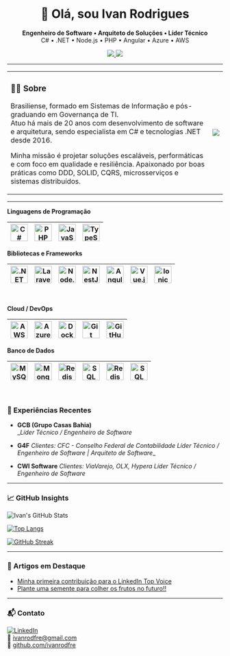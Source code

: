<h1 align="center">👋 Olá, sou Ivan Rodrigues</h1>
<p align="center">
  <strong>Engenheiro de Software • Arquiteto de Soluções • Líder Técnico</strong><br/>
  C# • .NET • Node.js • PHP • Angular • Azure • AWS 
</p>

<p align="center">
  <a href="https://aws.amazon.com/certification/certified-cloud-practitioner/">
    <img src="https://img.shields.io/badge/AWS_Cloud_Practitioner-232F3E?style=for-the-badge&logo=amazonaws&logoColor=white"/>
  </a>
  <a href="https://learn.microsoft.com/en-us/certifications/azure-fundamentals/">
    <img src="https://img.shields.io/badge/Azure_Fundamentals-0078D4?style=for-the-badge&logo=microsoftazure&logoColor=white"/>
  </a>
</p>

---

<table>
<tr>
<td>

### 👨‍💻 Sobre

Brasiliense, formado em Sistemas de Informação e pós-graduando em Governança de TI.  
Atuo há mais de 20 anos com desenvolvimento de software e arquitetura, sendo especialista em C# e tecnologias .NET desde 2016.

Minha missão é projetar soluções escaláveis, performáticas e com foco em qualidade e resiliência. Apaixonado por boas práticas como DDD, SOLID, CQRS, microsserviços e sistemas distribuídos.

</td>
<td>

<img src= "https://avatars.githubusercontent.com/u/13109432?v=4">
</td>
</tr>
</table>

---

**Linguagens de Programação**

<img src="https://cdn.jsdelivr.net/gh/devicons/devicon/icons/csharp/csharp-original.svg" title="C#" width="40"/>|<img src="https://cdn.jsdelivr.net/gh/devicons/devicon/icons/php/php-original.svg" title="PHP" width="40"/>|<img src="https://cdn.jsdelivr.net/gh/devicons/devicon/icons/javascript/javascript-original.svg" title="JavaScript" width="40"/>|<img src="https://cdn.jsdelivr.net/gh/devicons/devicon/icons/typescript/typescript-original.svg" title="TypeScript" width="40"/>
|--|--|--|--|

**Bibliotecas e Frameworks**

<img src="https://cdn.jsdelivr.net/gh/devicons/devicon/icons/dotnetcore/dotnetcore-original.svg" title=".NET Core" width="40"/>|<img src="https://cdn.jsdelivr.net/gh/devicons/devicon/icons/laravel/laravel-original.svg" title="Laravel" width="40"/>|<img src="https://cdn.jsdelivr.net/gh/devicons/devicon/icons/nodejs/nodejs-original.svg" title="Node.js" width="40"/>|<img src="https://cdn.jsdelivr.net/gh/devicons/devicon/icons/nestjs/nestjs-original.svg" title="NestJS" width="40"/>|<img src="https://cdn.jsdelivr.net/gh/devicons/devicon/icons/angularjs/angularjs-original.svg" title="Angular" width="40"/>|<img src="https://cdn.jsdelivr.net/gh/devicons/devicon/icons/vuejs/vuejs-original.svg" title="Vue.js" width="40"/>|<img src="https://cdn.jsdelivr.net/gh/devicons/devicon/icons/ionic/ionic-original.svg" title="Ionic" width="40"/>
|--|--|--|--|--|--|--|
<br>

**Cloud / DevOps**

<img src="https://cdn.jsdelivr.net/gh/devicons/devicon/icons/amazonwebservices/amazonwebservices-original-wordmark.svg" title="AWS" width="40"/>|<img src="https://cdn.jsdelivr.net/gh/devicons/devicon/icons/azure/azure-original.svg" title="Azure" width="40"/>|<img src="https://cdn.jsdelivr.net/gh/devicons/devicon/icons/docker/docker-original.svg" title="Docker" width="40"/>|<img src="https://cdn.jsdelivr.net/gh/devicons/devicon/icons/git/git-original.svg" title="Git" width="40"/>|<img src="https://cdn.jsdelivr.net/gh/devicons/devicon/icons/github/github-original.svg" title="GitHub" width="40"/>
|--|--|--|--|--|

**Banco de Dados**

<img src="https://cdn.jsdelivr.net/gh/devicons/devicon/icons/mysql/mysql-original.svg" title="MySQL" width="40"/>|<img src="https://cdn.jsdelivr.net/gh/devicons/devicon/icons/mongodb/mongodb-original.svg" title="MongoDB" width="40"/>|<img src="https://cdn.jsdelivr.net/gh/devicons/devicon/icons/redis/redis-original.svg" title="Redis" width="40"/>|<img src="https://cdn.jsdelivr.net/gh/devicons/devicon/icons/sqlite/sqlite-original.svg" title="SQL" width="40"/>|<img src="https://cdn.jsdelivr.net/gh/devicons/devicon/icons/redis/redis-original.svg" title="Redis" width="40"/>|<img src="https://cdn.jsdelivr.net/gh/devicons/devicon/icons/sqlite/sqlite-original.svg" title="SQL" width="40"/><br>
|--|--|--|--|--|--|

<br>


### 💼 Experiências Recentes

- **GCB (Grupo Casas Bahia)**  
  __Líder Técnico / Engenheiro de Software_ 

- **G4F**
  _Clientes: CFC - Conselho Federal de Contabilidade_
  _Líder Técnico / Engenheiro de Software | Arquiteto de Software__

- **CWI Software**
  _Clientes: ViaVarejo, OLX, Hypera_
  _Líder Técnico / Engenheiro de Software_

---

### 📈 GitHub Insights

![Ivan's GitHub Stats](https://ivanrodfre.vercel.app/api?username=ivanrodfre&show_icons=true&count_private=true&include_all_commits=true)

[![Top Langs](https://ivanrodfre.vercel.app/api/top-langs/?username=ivanrodfre&layout=compact&count_private=true)](https://github.com/ivanrodfre)

[![GitHub Streak](https://github-readme-streak-stats.herokuapp.com/?user=ivanrodfre&theme=default)](https://github.com/ivanrodfre)


---

### 📝 Artigos em Destaque

- [Minha primeira contribuição para o LinkedIn Top Voice](https://www.linkedin.com/pulse/minha-primeira-contribui%C3%A7%C3%A3o-para-o-linkedin-top-voice-ivan-rodrigues-xwnie/)
- [Plante uma semente para colher os frutos no futuro!!](https://www.linkedin.com/pulse/plante-uma-semente-para-colher-os-frutos-futuro-ivan-rodrigues/)

---

### 📬 Contato

[![LinkedIn](https://img.shields.io/badge/-ivanrodfre-blue?style=flat&logo=linkedin&logoColor=white)](https://linkedin.com/in/ivanrodfre)  
📧 ivanrodfre@gmail.com  
🔗 [github.com/ivanrodfre](https://github.com/ivanrodfre)
